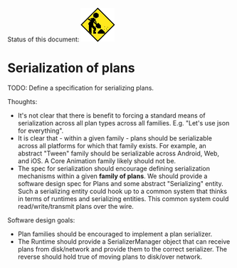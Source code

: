 Status of this document:
![](../_assets/under-construction-flashing-barracade-animation.gif)

# Serialization of plans

TODO: Define a specification for serializing plans.

Thoughts:

- It's not clear that there is benefit to forcing a standard means of serialization across all plan types across all families. E.g. "Let's use json for everything".
- It is clear that - within a given family - plans should be serializable across all platforms for which that family exists. For example, an abstract "Tween" family should be serializable across Android, Web, and iOS. A Core Animation family likely should not be.
- The spec for serialization should encourage defining serialization mechanisms within a given **family of plans**. We should provide a software design spec for Plans and some abstract "Serializing" entity. Such a serializing entity could hook up to a common system that thinks in terms of runtimes and serializing entities. This common system could read/write/transmit plans over the wire.

Software design goals:

- Plan families should be encouraged to implement a plan serializer.
- The Runtime should provide a SerializerManager object that can receive plans from disk/network and provide them to the correct serializer. The reverse should hold true of moving plans to disk/over network.